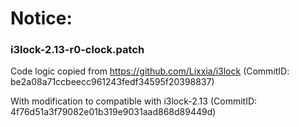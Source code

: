 # Notice:

### i3lock-2.13-r0-clock.patch

Code logic copied from https://github.com/Lixxia/i3lock (CommitID: be2a08a71ccbeecc961243fedf34595f20398837)

With modification to compatible with i3lock-2.13 (CommitID: 4f76d51a3f79082e01b319e9031aad868d89449d)
